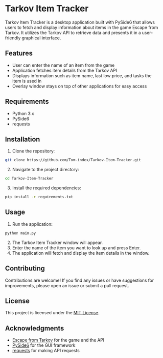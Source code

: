 # Tarkov Item Tracker

Tarkov Item Tracker is a desktop application built with PySide6 that allows users to fetch and display information about items in the game Escape from Tarkov. It utilizes the Tarkov API to retrieve data and presents it in a user-friendly graphical interface.

## Features

- User can enter the name of an item from the game
- Application fetches item details from the Tarkov API
- Displays information such as item name, last low price, and tasks the item is used in
- Overlay window stays on top of other applications for easy access

## Requirements

- Python 3.x
- PySide6
- requests

## Installation

1. Clone the repository:
```bash
git clone https://github.com/Tom-index/Tarkov-Item-Tracker.git
```

2. Navigate to the project directory:
```bash
cd Tarkov-Item-Tracker
```

3. Install the required dependencies:
```bash
pip install -r requirements.txt
```

## Usage

1. Run the application:
```bash
python main.py
```
2. The Tarkov Item Tracker window will appear.
3. Enter the name of the item you want to look up and press Enter.
4. The application will fetch and display the item details in the window.

## Contributing

Contributions are welcome! If you find any issues or have suggestions for improvements, please open an issue or submit a pull request.

## License

This project is licensed under the [MIT License](LICENSE).

## Acknowledgments

- [Escape from Tarkov](https://www.escapefromtarkov.com/) for the game and the API
- [PySide6](https://doc.qt.io/qtforpython/index.html) for the GUI framework
- [requests](https://requests.readthedocs.io/en/latest/) for making API requests